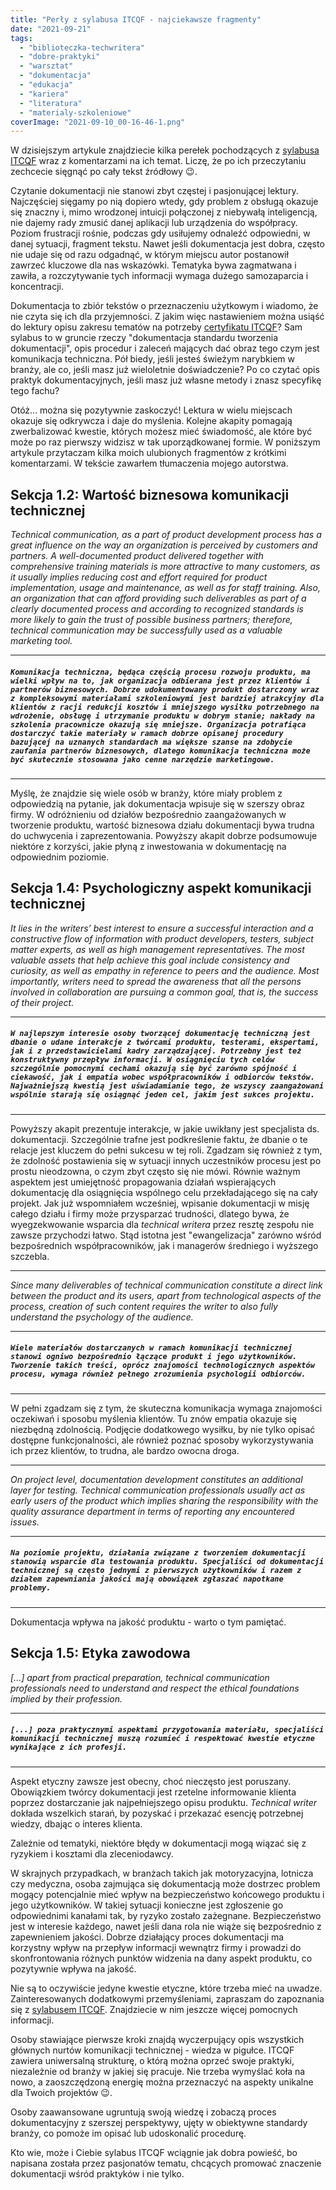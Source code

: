 ```yaml
---
title: "Perły z sylabusa ITCQF - najciekawsze fragmenty"
date: "2021-09-21"
tags:
  - "biblioteczka-techwritera"
  - "dobre-praktyki"
  - "warsztat"
  - "dokumentacja"
  - "edukacja"
  - "kariera"
  - "literatura"
  - "materialy-szkoleniowe"
coverImage: "2021-09-10_00-16-46-1.png"
---
```


W dzisiejszym artykule znajdziecie kilka perełek pochodzących z
[sylabusa ITCQF](https://itcqf.org/wp-content/uploads/2020/06/ITCQF_Syllabus_v2_0Jun2020.pdf)
wraz z komentarzami na ich temat. Liczę, że po ich przeczytaniu zechcecie
sięgnąć po cały tekst źródłowy 😉.

Czytanie dokumentacji nie stanowi zbyt częstej i pasjonującej lektury.
Najczęściej sięgamy po nią dopiero wtedy, gdy problem z obsługą okazuje się
znaczny i, mimo wrodzonej intuicji połączonej z niebywałą inteligencją, nie
dajemy rady zmusić danej aplikacji lub urządzenia do współpracy. Poziom
frustracji rośnie, podczas gdy usiłujemy odnaleźć odpowiedni, w danej sytuacji,
fragment tekstu. Nawet jeśli dokumentacja jest dobra, często nie udaje się od
razu odgadnąć, w którym miejscu autor postanowił zawrzeć kluczowe dla nas
wskazówki. Tematyka bywa zagmatwana i zawiła, a rozczytywanie tych informacji
wymaga dużego samozaparcia i koncentracji.

Dokumentacja to zbiór tekstów o przeznaczeniu użytkowym i wiadomo, że nie czyta
się ich dla przyjemności. Z jakim więc nastawieniem można usiąść do lektury
opisu zakresu tematów na potrzeby [certyfikatu ITCQF](https://itcqf.org/)? Sam
sylabus to w gruncie rzeczy "dokumentacja standardu tworzenia dokumentacji",
opis procedur i zaleceń mających dać obraz tego czym jest komunikacja
techniczna. Pół biedy, jeśli jesteś świeżym narybkiem w branży, ale co, jeśli
masz już wieloletnie doświadczenie? Po co czytać opis praktyk dokumentacyjnych,
jeśli masz już własne metody i znasz specyfikę tego fachu?

Otóż... można się pozytywnie zaskoczyć! Lektura w wielu miejscach okazuje się
odkrywcza i daje do myślenia. Kolejne akapity pomagają zwerbalizować kwestie,
których możesz mieć świadomość, ale które być może po raz pierwszy widzisz w tak
uporządkowanej formie. W poniższym artykule przytaczam kilka moich ulubionych
fragmentów z krótkimi komentarzami. W tekście zawarłem tłumaczenia mojego
autorstwa.

## Sekcja 1.2: Wartość biznesowa komunikacji technicznej

_Technical communication, as a part of product development process has a great
influence on the way an organization is perceived by customers and partners. A
well-documented product delivered together with comprehensive training materials
is more attractive to many customers, as it usually implies reducing cost and
effort required for product implementation, usage and maintenance, as well as
for staff training. Also, an organization that can afford providing such
deliverables as part of a clearly documented process and according to recognized
standards is more likely to gain the trust of possible business partners;
therefore, technical communication may be successfully used as a valuable
marketing tool._

---

##### `Komunikacja techniczna, będąca częścią procesu rozwoju produktu, ma wielki wpływ na to, jak organizacja odbierana jest przez klientów i partnerów biznesowych. Dobrze udokumentowany produkt dostarczony wraz z kompleksowymi materiałami szkoleniowymi jest bardziej atrakcyjny dla klientów z racji redukcji kosztów i mniejszego wysiłku potrzebnego na wdrożenie, obsługę i utrzymanie produktu w dobrym stanie; nakłady na szkolenia pracownicze okazują się mniejsze. Organizacja potrafiąca dostarczyć takie materiały w ramach dobrze opisanej procedury bazującej na uznanych standardach ma większe szanse na zdobycie zaufania partnerów biznesowych, dlatego komunikacja techniczna może być skutecznie stosowana jako cenne narzędzie marketingowe.`

---

Myślę, że znajdzie się wiele osób w branży, które miały problem z odpowiedzią na
pytanie, jak dokumentacja wpisuje się w szerszy obraz firmy. W odróżnieniu od
działów bezpośrednio zaangażowanych w tworzenie produktu, wartość biznesowa
działu dokumentacji bywa trudna do uchwycenia i zaprezentowania. Powyższy akapit
dobrze podsumowuje niektóre z korzyści, jakie płyną z inwestowania w
dokumentację na odpowiednim poziomie.

## Sekcja 1.4: Psychologiczny aspekt komunikacji technicznej

_It lies in the writers’ best interest to ensure a successful interaction and a
constructive flow of information with product developers, testers, subject
matter experts, as well as high management representatives. The most valuable
assets that help achieve this goal include consistency and curiosity, as well as
empathy in reference to peers and the audience. Most importantly, writers need
to spread the awareness that all the persons involved in collaboration are
pursuing a common goal, that is, the success of their project._

---

##### `W najlepszym interesie osoby tworzącej dokumentację techniczną jest dbanie o udane interakcje z twórcami produktu, testerami, ekspertami, jak i z przedstawicielami kadry zarządzającej. Potrzebny jest też konstruktywny przepływ informacji. W osiągnięciu tych celów szczególnie pomocnymi cechami okazują się być zarówno spójność i ciekawość, jak i empatia wobec współpracowników i odbiorców tekstów. Najważniejszą kwestią jest uświadamianie tego, że wszyscy zaangażowani wspólnie starają się osiągnąć jeden cel, jakim jest sukces projektu.`

---

Powyższy akapit prezentuje interakcje, w jakie uwikłany jest specjalista ds.
dokumentacji. Szczególnie trafne jest podkreślenie faktu, że dbanie o te relacje
jest kluczem do pełni sukcesu w tej roli. Zgadzam się również z tym, że zdolność
postawienia się w sytuacji innych uczestników procesu jest po prostu nieodzowna,
o czym zbyt często się nie mówi. Równie ważnym aspektem jest umiejętność
propagowania działań wspierających dokumentację dla osiągnięcia wspólnego celu
przekładającego się na cały projekt. Jak już wspomniałem wcześniej, wpisanie
dokumentacji w misję całego działu i firmy może przysparzać trudności, dlatego
bywa, że wyegzekwowanie wsparcia dla _technical writera_ przez resztę zespołu
nie zawsze przychodzi łatwo. Stąd istotna jest "ewangelizacja" zarówno wśród
bezpośrednich współpracowników, jak i managerów średniego i wyższego szczebla.

---

_Since many deliverables of technical communication constitute a direct link
between the product and its users, apart from technological aspects of the
process, creation of such_ _content requires the writer to also fully understand
the psychology of the audience._

---

##### `Wiele materiałów dostarczanych w ramach komunikacji technicznej stanowi ogniwo bezpośrednio łączące produkt i jego użytkowników. Tworzenie takich treści, oprócz znajomości technologicznych aspektów procesu, wymaga również pełnego zrozumienia psychologii odbiorców.`

---

W pełni zgadzam się z tym, że skuteczna komunikacja wymaga znajomości oczekiwań
i sposobu myślenia klientów. Tu znów empatia okazuje się niezbędną zdolnością.
Podjęcie dodatkowego wysiłku, by nie tylko opisać dostępne funkcjonalności, ale
również poznać sposoby wykorzystywania ich przez klientów, to trudna, ale bardzo
owocna droga.

---

_On project level, documentation development constitutes an additional layer for
testing. Technical communication professionals usually act as early users of the
product which implies sharing the responsibility with the quality assurance
department in terms of_ _reporting any encountered issues._

---

##### `Na poziomie projektu, działania związane z tworzeniem dokumentacji stanowią wsparcie dla testowania produktu. Specjaliści od dokumentacji technicznej są często jednymi z pierwszych użytkowników i razem z działem zapewniania jakości mają obowiązek zgłaszać napotkane problemy.`

---

Dokumentacja wpływa na jakość produktu - warto o tym pamiętać.

## Sekcja 1.5: Etyka zawodowa

_\[...\] apart from practical preparation, technical communication professionals
need to understand_ _and respect the ethical foundations implied by their
profession._

---

##### `[...] poza praktycznymi aspektami przygotowania materiału, specjaliści komunikacji technicznej muszą rozumieć i respektować kwestie etyczne wynikające z ich profesji.`

---

Aspekt etyczny zawsze jest obecny, choć nieczęsto jest poruszany. Obowiązkiem
twórcy dokumentacji jest rzetelne informowanie klienta poprzez dostarczanie jak
najpełniejszego opisu produktu. _Technical writer_ dokłada wszelkich starań, by
pozyskać i przekazać esencję potrzebnej wiedzy, dbając o interes klienta.

Zależnie od tematyki, niektóre błędy w dokumentacji mogą wiązać się z ryzykiem i
kosztami dla zleceniodawcy.

W skrajnych przypadkach, w branżach takich jak motoryzacyjna, lotnicza czy
medyczna, osoba zajmująca się dokumentacją może dostrzec problem mogący
potencjalnie mieć wpływ na bezpieczeństwo końcowego produktu i jego
użytkowników. W takiej sytuacji konieczne jest zgłoszenie go odpowiednimi
kanałami tak, by ryzyko zostało zażegnane. Bezpieczeństwo jest w interesie
każdego, nawet jeśli dana rola nie wiąże się bezpośrednio z zapewnieniem
jakości. Dobrze działający proces dokumentacji ma korzystny wpływ na przepływ
informacji wewnątrz firmy i prowadzi do skonfrontowania różnych punktów widzenia
na dany aspekt produktu, co pozytywnie wpływa na jakość.

Nie są to oczywiście jedyne kwestie etyczne, które trzeba mieć na uwadze.
Zainteresowanych dodatkowymi przemyśleniami, zapraszam do zapoznania się z
[sylabusem ITCQF](https://itcqf.org/wp-content/uploads/2020/06/ITCQF_Syllabus_v2_0Jun2020.pdf).
Znajdziecie w nim jeszcze więcej pomocnych informacji.

Osoby stawiające pierwsze kroki znajdą wyczerpujący opis wszystkich głównych
nurtów komunikacji technicznej - wiedza w pigułce. ITCQF zawiera uniwersalną
strukturę, o którą można oprzeć swoje praktyki, niezależnie od branży w jakiej
się pracuje. Nie trzeba wymyślać koła na nowo, a zaoszczędzoną energię można
przeznaczyć na aspekty unikalne dla Twoich projektów 😉.

Osoby zaawansowane ugruntują swoją wiedzę i zobaczą proces dokumentacyjny z
szerszej perspektywy, ujęty w obiektywne standardy branży, co pomoże im opisać
lub udoskonalić procedurę.

Kto wie, może i Ciebie sylabus ITCQF wciągnie jak dobra powieść, bo napisana
została przez pasjonatów tematu, chcących promować znaczenie dokumentacji wśród
praktyków i nie tylko.
